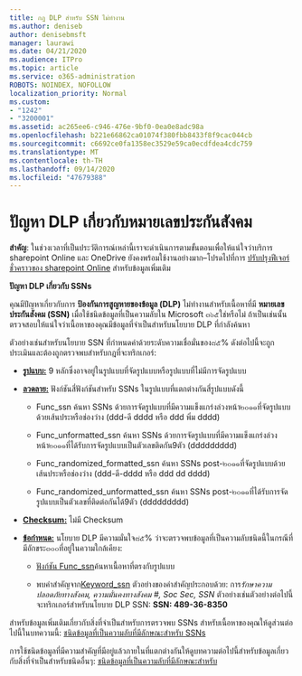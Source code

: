 ```yaml
---
title: กฎ DLP สำหรับ SSN ไม่ทำงาน
ms.author: deniseb
author: denisebmsft
manager: laurawi
ms.date: 04/21/2020
ms.audience: ITPro
ms.topic: article
ms.service: o365-administration
ROBOTS: NOINDEX, NOFOLLOW
localization_priority: Normal
ms.custom:
- "1242"
- "3200001"
ms.assetid: ac265ee6-c946-476e-9bf0-0ea0e8adc98a
ms.openlocfilehash: b221e66862ca01074f380fbb8433f8f9cac044cb
ms.sourcegitcommit: c6692ce0fa1358ec3529e59ca0ecdfdea4cdc759
ms.translationtype: MT
ms.contentlocale: th-TH
ms.lasthandoff: 09/14/2020
ms.locfileid: "47679388"
---
```

# <a name="dlp-issues-with-social-security-numbers"></a>ปัญหา DLP เกี่ยวกับหมายเลขประกันสังคม

**สำคัญ**: ในช่วงเวลาที่เป็นประวัติการณ์เหล่านี้เราจะดำเนินการตามขั้นตอนเพื่อให้แน่ใจว่าบริการ sharepoint Online และ OneDrive ยังคงพร้อมใช้งานอย่างมาก–โปรดไปที่การ [ปรับปรุงฟีเจอร์ชั่วคราวของ sharepoint Online](https://aka.ms/ODSPAdjustments) สำหรับข้อมูลเพิ่มเติม

**ปัญหา DLP เกี่ยวกับ SSNs**

คุณมีปัญหาเกี่ยวกับการ **ป้องกันการสูญหายของข้อมูล (DLP)** ไม่ทำงานสำหรับเนื้อหาที่มี **หมายเลขประกันสังคม (SSN)** เมื่อใช้ชนิดข้อมูลที่เป็นความลับใน Microsoft ๓๖๕ใช่หรือไม่ ถ้าเป็นเช่นนั้นตรวจสอบให้แน่ใจว่าเนื้อหาของคุณมีข้อมูลที่จำเป็นสำหรับนโยบาย DLP ที่กำลังค้นหา 
  
ตัวอย่างเช่นสำหรับนโยบาย SSN ที่กำหนดค่าด้วยระดับความเชื่อมั่นของ๘๕% ดังต่อไปนี้จะถูกประเมินและต้องถูกตรวจพบสำหรับกฎที่จะทริกเกอร์:
  
- **[รูปแบบ:](https://docs.microsoft.com/microsoft-365/compliance/sensitive-information-type-entity-definitions#format-80)** 9 หลักซึ่งอาจอยู่ในรูปแบบที่จัดรูปแบบหรือรูปแบบที่ไม่มีการจัดรูปแบบ

- **[ลวดลาย:](https://msconnect.microsoft.com/https:/docs.microsoft.com/office365/securitycompliance/what-the-sensitive-information-types-look-for#pattern-80)** ฟังก์ชันสี่ฟังก์ชันสำหรับ SSNs ในรูปแบบที่แตกต่างกันสี่รูปแบบดังนี้

  - Func_ssn ค้นหา SSNs ด้วยการจัดรูปแบบที่มีความแข็งแกร่งล่วงหน้า๒๐๑๑ที่จัดรูปแบบด้วยเส้นประหรือช่องว่าง (ddd-ดี dddd หรือ ddd พิ่ม dddd)

  - Func_unformatted_ssn ค้นหา SSNs ด้วยการจัดรูปแบบที่มีความแข็งแกร่งล่วงหน้า๒๐๑๑ที่ได้รับการจัดรูปแบบเป็นตัวเลขติดกัน9ตัว (ddddddddd)

  - Func_randomized_formatted_ssn ค้นหา SSNs post-๒๐๑๑ที่จัดรูปแบบด้วยเส้นประหรือช่องว่าง (ddd-ดี-dddd หรือ ddd dd dddd)

  - Func_randomized_unformatted_ssn ค้นหา SSNs post-๒๐๑๑ที่ได้รับการจัดรูปแบบเป็นตัวเลขที่ติดต่อกันได้9ตัว (ddddddddd)

- **[Checksum:](https://docs.microsoft.com/microsoft-365/compliance/sensitive-information-type-entity-definitions#checksum-79)** ไม่มี Checksum

- **[ข้อกำหนด:](https://docs.microsoft.com/microsoft-365/compliance/sensitive-information-type-entity-definitions#definition-80)** นโยบาย DLP มีความมั่นใจ๘๕% ว่าจะตรวจพบข้อมูลที่เป็นความลับชนิดนี้ในกรณีที่มีอักขระ๓๐๐ที่อยู่ในความใกล้เคียง:

  - [ฟังก์ชัน Func_ssn](https://docs.microsoft.com/microsoft-365/compliance/sensitive-information-type-entity-definitions#pattern-80)ค้นหาเนื้อหาที่ตรงกับรูปแบบ

  - พบคำสำคัญจาก[Keyword_ssn](https://docs.microsoft.com/microsoft-365/compliance/sensitive-information-type-entity-definitions#keyword_ssn) ตัวอย่างของคำสำคัญประกอบด้วย: การ*รักษาความปลอดภัยทางสังคม, ความมั่นคงทางสังคม #, Soc Sec, SSN* ตัวอย่างเช่นตัวอย่างต่อไปนี้จะทริกเกอร์สำหรับนโยบาย DLP SSN: **SSN: 489-36-8350**
  
สำหรับข้อมูลเพิ่มเติมเกี่ยวกับสิ่งที่จำเป็นสำหรับการตรวจพบ SSNs สำหรับเนื้อหาของคุณให้ดูส่วนต่อไปนี้ในบทความนี้: [ชนิดข้อมูลที่เป็นความลับที่มีลักษณะสำหรับ SSNs](https://docs.microsoft.com/microsoft-365/compliance/sensitive-information-type-entity-definitions#us-social-security-number-ssn)
  
การใช้ชนิดข้อมูลที่มีความสำคัญที่มีอยู่แล้วภายในที่แตกต่างกันให้ดูบทความต่อไปนี้สำหรับข้อมูลเกี่ยวกับสิ่งที่จำเป็นสำหรับชนิดอื่นๆ: [ชนิดข้อมูลที่เป็นความลับที่มีลักษณะสำหรับ](https://docs.microsoft.com/microsoft-365/compliance/sensitive-information-type-entity-definitions)
  